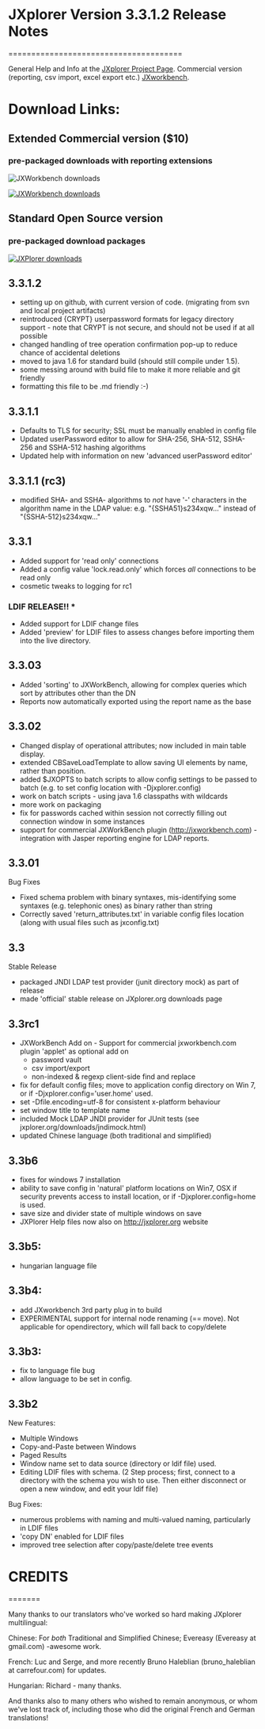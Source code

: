 # JXplorer Version 3.3.1.2 Release Notes
======================================

General Help and Info at the [JXplorer Project Page](http://jxplorer.org/).
Commercial version (reporting, csv import, excel export etc.) [JXworkbench](http://jxworkbench.com/).


# Download Links:

## Extended Commercial version ($10) 
### pre-packaged downloads with reporting extensions

![JXWorkbench downloads](http://jxplorer.com/get_jxw.png)

  [![JXWorkbench downloads](http://jxplorer.com/get_jxw.png)](http://jxworkbench.com/purchase/)

## Standard Open Source version 
### pre-packaged download packages

  [![JXPlorer downloads](http://jxplorer.com/get_jx.png)](http://jxplorer.org/downloads/users.html)


## 3.3.1.2

* setting up on github, with current version of code.  (migrating from svn and local project artifacts)
* reintroduced {CRYPT} userpassword formats for legacy directory support - note that CRYPT is not secure, and should not be used if at all possible
* changed handling of tree operation confirmation pop-up to reduce chance of accidental deletions
* moved to java 1.6 for standard build (should still compile under 1.5).
* some messing around with build file to make it more reliable and git friendly
* formatting this file to be .md friendly :-)

## 3.3.1.1

* Defaults to TLS for security; SSL must be manually enabled in config file
* Updated userPassword editor to allow for SHA-256, SHA-512, SSHA-256 and SSHA-512 hashing algorithms
* Updated help with information on new 'advanced userPassword editor'

## 3.3.1.1 (rc3)
 - modified SHA- and SSHA- algorithms to *not* have '-' characters in the algorithm name in the LDAP value:
e.g. "{SSHA51}s234xqw..." instead of "{SSHA-512}s234xqw..." 

## 3.3.1

* Added support for 'read only' connections
* Added a config value 'lock.read.only' which forces *all* connections to be read only
* cosmetic tweaks to logging for rc1

###  LDIF RELEASE!! *

* Added support for LDIF change files
* Added 'preview' for LDIF files to assess changes before importing them into the live directory.



## 3.3.03
* Added 'sorting' to JXWorkBench, allowing for complex queries which sort by attributes other than the DN
* Reports now automatically exported using the report name as the base

## 3.3.02
* Changed display of operational attributes; now included in main table display.
* extended CBSaveLoadTemplate to allow saving UI elements by name, rather than position.
* added $JXOPTS to batch scripts to allow config settings to be passed to batch (e.g. to set config location with -Djxplorer.config)
* work on batch scripts - using java 1.6 classpaths with wildcards
* more work on packaging
* fix for passwords cached within session not correctly filling out connection window in some instances
* support for commercial JXWorkBench plugin (http://jxworkbench.com) - integration with Jasper reporting engine for LDAP reports. 

## 3.3.01
Bug Fixes
* Fixed schema problem with binary syntaxes, mis-identifying some syntaxes
  (e.g. telephonic ones) as binary rather than string
* Correctly saved 'return_attributes.txt' in variable config files location
  (along with usual files such as jxconfig.txt)

## 3.3
Stable Release
* packaged JNDI LDAP test provider (junit directory mock) as part of release
* made 'official' stable release on JXplorer.org downloads page

## 3.3rc1
* JXWorkBench Add on - Support for commercial jxworkbench.com plugin 'applet' as optional add on
  * password vault
  * csv import/export
  * non-indexed & regexp client-side find and replace
* fix for default config files; move to application config directory on Win 7, or if -Djxplorer.config='user.home' used.
* set -Dfile.encoding=utf-8 for consistent x-platform behaviour
* set window title to template name
* included Mock LDAP JNDI provider for JUnit tests (see jxplorer.org/downloads/jndimock.html)
* updated Chinese language (both traditional and simplified) 

## 3.3b6
* fixes for windows 7 installation
* ability to save config in 'natural' platform locations on Win7, OSX if security
  prevents access to install location, or if -Djxplorer.config=home is used.
* save size and divider state of multiple windows on save
* JXPlorer Help files now also on http://jxplorer.org website

## 3.3b5:
* hungarian language file

## 3.3b4:
* add JXworkbench 3rd party plug in to build
* EXPERIMENTAL support for internal node renaming (== move). Not applicable for opendirectory, which will fall back to copy/delete

## 3.3b3:
* fix to language file bug
* allow language to be set in config.

## 3.3b2

New Features:

* Multiple Windows
* Copy-and-Paste between Windows
* Paged Results
* Window name set to data source (directory or ldif file) used. 
* Editing LDIF files with schema.  (2 Step process; first, connect to a directory
with the schema you wish to use.  Then either disconnect or open a new window, and
edit your ldif file)

Bug Fixes:
* numerous problems with naming and multi-valued naming, particularly in LDIF files
* 'copy DN' enabled for LDIF files
* improved tree selection after copy/paste/delete tree events

# CREDITS
=======

Many thanks to our translators who've worked so hard making JXplorer multilingual:

Chinese: For *both* Traditional and Simplified Chinese; Evereasy (Evereasy at gmail.com) -awesome work.

French:   Luc and Serge, and more recently Bruno Haleblian (bruno_haleblian at carrefour.com) for updates.

Hungarian: Richard - many thanks.

And thanks also to many others who wished to remain anonymous, or whom we've lost track of, including
those who did the original French and German translations!

